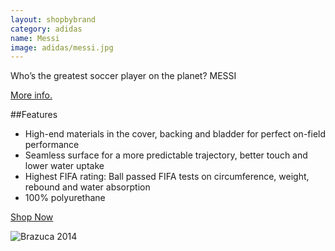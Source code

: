 ```yaml
---
layout: shopbybrand
category: adidas
name: Messi
image: adidas/messi.jpg
---
```


Who’s the greatest soccer player on the planet? MESSI

[More info.](http://www.gmsports.co.za/image/cache/data/Balls/ADIDAS-MESSI-BALL-G83961-600x600.jpg)

##Features

- High-end materials in the cover, backing and bladder for perfect on-field performance
- Seamless surface for a more predictable trajectory, better touch and lower water uptake
- Highest FIFA rating: Ball passed FIFA tests on circumference, weight, rebound and water absorption
- 100% polyurethane

<div class="unit gutter unit-s-1 unit-m-1-3 unit-l-1-3">
	<a class="btn mega {% if page.url == '/cart/' %}current{% endif %}" href="{{site.baseurl}}/cart/">Shop Now</a>
</div>

![Brazuca 2014](http://www.gmsports.co.za/image/cache/data/Balls/ADIDAS-MESSI-BALL-G83961-600x600.jpg)